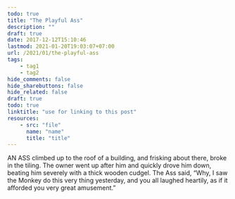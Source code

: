 ```yaml
---
todo: true
title: "The Playful Ass"
description: ""
draft: true
date: 2017-12-12T15:10:46
lastmod: 2021-01-20T19:03:07+07:00
url: /2021/01/the-playful-ass
tags:
    - tag1
    - tag2
hide_comments: false
hide_sharebuttons: false
hide_related: false
draft: true
todo: true
linktitle: "use for linking to this post"
resources:
    - src: "file"
      name: "name"
      title: "title"
---
```


AN ASS climbed up to the roof of a building, and frisking about there, broke in the tiling. The owner went up after him and quickly drove him down, beating him severely with a thick wooden cudgel. The Ass said, “Why, I saw the Monkey do this very thing yesterday, and you all laughed heartily, as if it afforded you very great amusement.”

